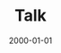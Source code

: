 ---
title: "Talk"
collection: talks
type: "Talk"
permalink: /talks/new-york
venue: "University"
date: 2000-01-01
location: "New York, NY, USA"
---